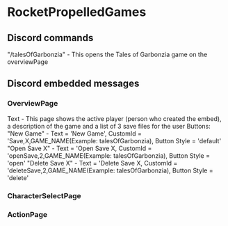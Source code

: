 # RocketPropelledGames

## Discord commands
 "/talesOfGarbonzia" - This opens the Tales of Garbonzia game on the overviewPage

## Discord embedded messages
  ### OverviewPage
  Text - This page shows the active player (person who created the embed), a description of the game and a list of 3 save files for the user
  Buttons:
    "New Game" - Text = 'New Game', CustomId = 'Save,X,GAME_NAME(Example: talesOfGarbonzia), Button Style = 'default'
    "Open Save X" - Text = 'Open Save X, CustomId = 'openSave,2,GAME_NAME(Example: talesOfGarbonzia), Button Style = 'open'
    "Delete Save X" - Text = 'Delete Save X, CustomId = 'deleteSave,2,GAME_NAME(Example: talesOfGarbonzia), Button Style = 'delete'

  ### CharacterSelectPage

  ### ActionPage
